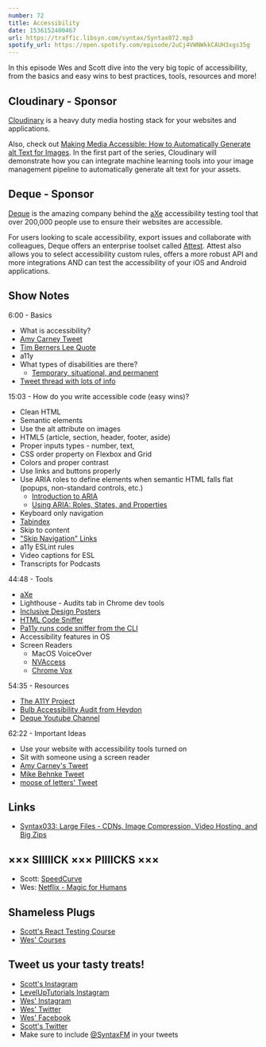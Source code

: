 ```yaml
---
number: 72
title: Accessibility
date: 1536152400467
url: https://traffic.libsyn.com/syntax/Syntax072.mp3
spotify_url: https://open.spotify.com/episode/2uCj4VWNWkkCAUH3xgs35g
---
```


In this episode Wes and Scott dive into the very big topic of accessibility, from the basics and easy wins to best practices, tools, resources and more!

## Cloudinary - Sponsor

[Cloudinary](https://cloudinary.com?utm_source=Syntax.fm&utm_medium=Podcast&utm_content=Accessibility_Syntax_podcast) is a heavy duty media hosting stack for your websites and applications.

Also, check out [Making Media Accessible: How to Automatically Generate alt Text for Images](https://cloudinary.com/blog/making_media_accessible_how_to_automatically_generate_alt_text_for_images?utm_source=Syntax.fm&utm_medium=Podcast&utm_content=Accessibility_Syntax_podcast). In the first part of the series, Cloudinary will demonstrate how you can integrate machine learning tools into your image management pipeline to automatically generate alt text for your assets.

## Deque - Sponsor

[Deque](https://www.deque.com/) is the amazing company behind the [aXe](https://www.deque.com/axe/) accessibility testing tool that over 200,000 people use to ensure their websites are accessible.

For users looking to scale accessibility, export issues and collaborate with colleagues, Deque offers an enterprise toolset called [Attest](https://www.deque.com/tools/worldspace-attest/). Attest also allows you to select accessibility custom rules, offers a more robust API and more integrations AND can test the accessibility of your iOS and Android applications.

## Show Notes

6:00 - Basics

* What is accessibility?
* [Amy Carney Tweet](https://twitter.com/click2carney/status/1027601637156610048)
* [Tim Berners Lee Quote](https://www.w3.org/standards/webdesign/accessibility)
* a11y
* What types of disabilities are there?
  * [Temporary, situational, and permanent](https://medium.com/valtech-design/inclusive-design-dd4e03f82094)
* [Tweet thread with lots of info](https://twitter.com/wesbos/status/1027187967243309057)

15:03 - How do you write accessible code (easy wins)?

* Clean HTML
* Semantic elements
* Use the alt attribute on images
* HTML5 (article, section, header, footer, aside)
* Proper inputs types - number, text,
* CSS order property on Flexbox and Grid
* Colors and proper contrast
* Use links and buttons properly
* Use ARIA roles to define elements when semantic HTML falls flat (popups, non-standard controls, etc.)
  * [Introduction to ARIA](https://developers.google.com/web/fundamentals/accessibility/semantics-aria/)
  * [Using ARIA: Roles, States, and Properties](https://developer.mozilla.org/en-US/docs/Web/Accessibility/ARIA/ARIA_Techniques)
* Keyboard only navigation
* [Tabindex](https://webaim.org/techniques/keyboard/tabindex)
* Skip to content
* ["Skip Navigation" Links](https://webaim.org/techniques/skipnav/)
* a11y ESLint rules
* Video captions for ESL
* Transcripts for Podcasts

44:48 - Tools

* [aXe](https://www.deque.com/axe/)
* Lighthouse - Audits tab in Chrome dev tools
* [Inclusive Design Posters](https://github.com/UKHomeOffice/posters/blob/master/accessibility/design-accessible-services/FINAL-Designing-accessible-services-posters-set.pdf)
* [HTML Code Sniffer](https://squizlabs.github.io/HTML_CodeSniffer/)
* [Pa11y runs code sniffer from the CLI](https://github.com/pa11y/pa11y)
* Accessibility features in OS
* Screen Readers
  * MacOS VoiceOver
  * [NVAccess](https://twitter.com/NVAccess)
  * [Chrome Vox](https://chrome.google.com/webstore/detail/chromevox/kgejglhpjiefppelpmljglcjbhoiplfn?hl=en)

54:35 - Resources

* [The A11Y Project](https://a11yproject.com/)
* [Bulb Accessibility Audit from Heydon](https://bulbenergy.github.io/bulb-audit/)
* [Deque Youtube Channel](https://www.youtube.com/channel/UCvNQ5aJllZ5Oi49jtMKeb0Q)

62:22 - Important Ideas

* Use your website with accessibility tools turned on
* Sit with someone using a screen reader
* [Amy Carney's Tweet](https://twitter.com/click2carney/status/1027604230759051265)
* [Mike Behnke Tweet](https://twitter.com/localpcguy/status/1027215599817158656)
* [moose of letters' Tweet](https://twitter.com/_reverett/status/1027189007799791618)

## Links

* [Syntax033: Large Files - CDNs, Image Compression, Video Hosting, and Big Zips](https://syntax.fm/show/033/large-files-cdns-image-compression-video-hosting-and-big-zips)

## ××× SIIIIICK ××× PIIIICKS ×××

* Scott: [SpeedCurve](https://speedcurve.com/)
* Wes: [Netflix - Magic for Humans](https://www.netflix.com/title/80190510)

## Shameless Plugs

* [Scott's React Testing Course](https://LevelUpTutorials.com/pro)
* [Wes' Courses](https://wesbos.com/courses)

## Tweet us your tasty treats!

* [Scott's Instagram](https://www.instagram.com/stolinski/)
* [LevelUpTutorials Instagram](https://www.instagram.com/LevelUpTutorials/)
* [Wes' Instagram](https://www.instagram.com/wesbos/)
* [Wes' Twitter](https://twitter.com/wesbos)
* [Wes' Facebook](https://www.facebook.com/wesbos.developer)
* [Scott's Twitter](https://twitter.com/stolinski)
* Make sure to include [@SyntaxFM](https://twitter.com/SyntaxFM) in your tweets
